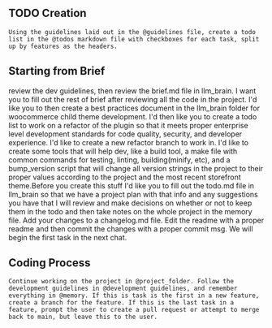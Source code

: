 ## TODO Creation
```
Using the guidelines laid out in the @guidelines file, create a todo list in the @todos markdown file with checkboxes for each task, split up by features as the headers.
```

## Starting from Brief
review the dev guidelines, then review the brief.md file in llm_brain. I want you to fill out the rest of brief after reviewing all the code in the project. I'd like you to then create a best practices document in the llm_brain folder for woocommerce child theme development. I'd then like you to create a todo list to work on a refactor of the plugin so that it meets proper enterprise level development standards for code quality, security, and developer experience. I'd like to create a new refactor branch to work in. I'd like to create some tools that will help dev, like a build tool, a make file with common commands for testing, linting, building(minify, etc), and a bump_version script that will change all version strings in the project to their proper values according to the project and the most recent storefront theme.Before you create this stuff I'd like you to fill out the todo.md file in llm_brain so that we have a project plan with that info and any suggestions you have that I will review and make decisions on whether or not to keep them in the todo and then take notes on the whole project in the memory file. Add your changes to a changelog.md file. Edit the readme with a proper readme and then commit the changes with a proper commit msg. We will begin the first task in the next chat.

## Coding Process
```
Continue working on the project in @project_folder. Follow the development guidelines in @development guidelines, and remember everything in @memory. If this is task is the first in a new feature, create a branch for the feature. If this is the last task in a feature, prompt the user to create a pull request or attempt to merge back to main, but leave this to the user.
```


